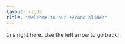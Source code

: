 ```yaml
---
layout: slide
title: "Welcome to our second slide!"
---
```

this right here.
Use the left arrow to go back!
